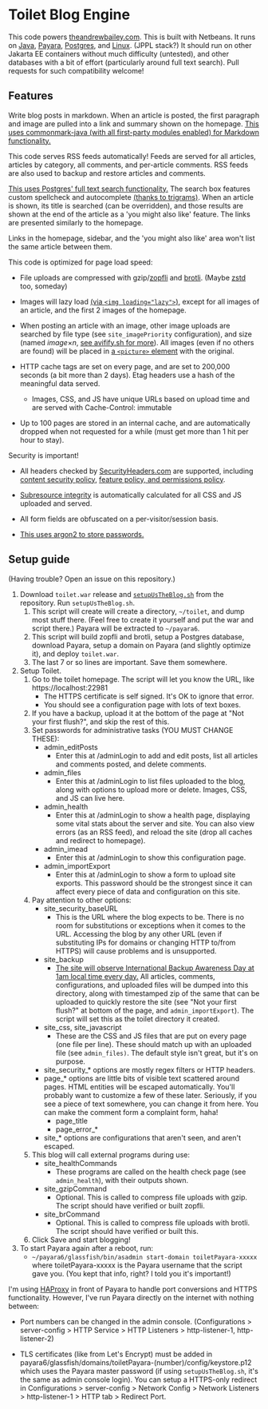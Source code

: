 # Toilet Blog Engine

This code powers [theandrewbailey.com](https://theandrewbailey.com/). This is built with Netbeans. It runs on [Java](https://openjdk.org/), [Payara](https://www.payara.fish/), [Postgres](https://www.postgresql.org/), and [Linux](https://www.debian.org/). (JPPL stack?) It should run on other Jakarta EE containers without much difficulty (untested), and other databases with a bit of effort (particularly around full text search). Pull requests for such compatibility welcome!

## Features

Write blog posts in markdown. When an article is posted, the first paragraph and image are pulled into a link and summary shown on the homepage. [This uses commonmark-java (with all first-party modules enabled) for Markdown functionality.](https://github.com/commonmark/commonmark-java)

This code serves RSS feeds automatically! Feeds are served for all articles, articles by category, all comments, and per-article comments. RSS feeds are also used to backup and restore articles and comments.

[This uses Postgres' full text search functionality.](https://www.postgresql.org/docs/current/textsearch.html) The search box features custom spellcheck and autocomplete [(thanks to trigrams)](https://www.postgresql.org/docs/current/pgtrgm.html). When an article is shown, its title is searched (can be overridden), and those results are shown at the end of the article as a 'you might also like' feature. The links are presented similarly to the homepage.

Links in the homepage, sidebar, and the 'you might also like' area won't list the same article between them.

This code is optimized for page load speed:

* File uploads are compressed with gzip/[zopfli](https://github.com/google/zopfli) and [brotli](https://github.com/google/brotli). (Maybe [zstd](https://facebook.github.io/zstd/) too, someday)

* Images will lazy load [(via `<img loading="lazy">`)](https://developer.mozilla.org/en-US/docs/Web/HTML/Element/img#loading), except for all images of an article, and the first 2 images of the homepage.

* When posting an article with an image, other image uploads are searched by file type (see `site_imagePriority` configuration), and size (named *image*×*n*, [see avifify.sh for more](https://gist.github.com/theandrewbailey/4e05e20a229ef2f2c1f9a6d0e326ec2a)). All images (even if no others are found) will be placed in [a `<picture>` element](https://developer.mozilla.org/en-US/docs/Web/HTML/Element/picture) with the original.

* HTTP cache tags are set on every page, and are set to 200,000 seconds (a bit more than 2 days). Etag headers use a hash of the meaningful data served.
	* Images, CSS, and JS have unique URLs based on upload time and are served with Cache-Control: immutable

* Up to 100 pages are stored in an internal cache, and are automatically dropped when not requested for a while (must get more than 1 hit per hour to stay).

Security is important!

* All headers checked by [SecurityHeaders.com](https://securityheaders.com/) are supported, including [content security policy](https://developer.mozilla.org/en-US/docs/Web/HTTP/CSP), [feature policy, and permissions policy](https://developer.mozilla.org/en-US/docs/Web/HTTP/Permissions_Policy).

* [Subresource integrity](https://developer.mozilla.org/en-US/docs/Web/Security/Subresource_Integrity) is automatically calculated for all CSS and JS uploaded and served.

* All form fields are obfuscated on a per-visitor/session basis.

* [This uses argon2 to store passwords.](https://github.com/Password4j/password4j)

## Setup guide

(Having trouble? Open an issue on this repository.)

1. Download `toilet.war` release and [`setupUsTheBlog.sh`](https://github.com/theandrewbailey/toilet/blob/master/setupUsTheBlog.sh) from the repository. Run `setupUsTheBlog.sh`.
	1. This script will create will create a directory, `~/toilet`, and dump most stuff there. (Feel free to create it yourself and put the war and script there.) Payara will be extracted to `~/payara6`.
	1. This script will build zopfli and brotli, setup a Postgres database, download Payara, setup a domain on Payara (and slightly optimize it), and deploy `toilet.war`.
	1. The last 7 or so lines are important. Save them somewhere.
1. Setup Toilet.
	1. Go to the toilet homepage. The script will let you know the URL, like https://localhost:22981
		* The HTTPS certificate is self signed. It's OK to ignore that error.
		* You should see a configuration page with lots of text boxes.
	1. If you have a backup, upload it at the bottom of the page at "Not your first flush?", and skip the rest of this.
	1. Set passwords for administrative tasks (YOU MUST CHANGE THESE):
		* admin_editPosts
			* Enter this at /adminLogin to add and edit posts, list all articles and comments posted, and delete comments.
		* admin_files
			* Enter this at /adminLogin to list files uploaded to the blog, along with options to upload more or delete. Images, CSS, and JS can live here.
		* admin_health
			* Enter this at /adminLogin to show a health page, displaying some vital stats about the server and site. You can also view errors (as an RSS feed), and reload the site (drop all caches and redirect to homepage).
		* admin_imead
			* Enter this at /adminLogin to show this configuration page.
		* admin_importExport
			* Enter this at /adminLogin to show a form to upload site exports. This password should be the strongest since it can affect every piece of data and configuration on this site.
	1. Pay attention to other options:
		* site_security_baseURL
			* This is the URL where the blog expects to be. There is no room for substitutions or exceptions when it comes to the URL. Accessing the blog by any other URL (even if substituting IPs for domains or changing HTTP to/from HTTPS) will cause problems and is unsupported.
		* site_backup
			* [The site will observe International Backup Awareness Day at 1am local time every day.](https://blog.codinghorror.com/international-backup-awareness-day/) All articles, comments, configurations, and uploaded files will be dumped into this directory, along with timestamped zip of the same that can be uploaded to quickly restore the site (see "Not your first flush?" at bottom of the page, and `admin_importExport`). The script will set this as the toilet directory it created.
		* site_css, site_javascript
			* These are the CSS and JS files that are put on every page (one file per line). These should match up with an uploaded file (see `admin_files)`. The default style isn't great, but it's on purpose.
		* site_security_* options are mostly regex filters or HTTP headers.
		* page_* options are little bits of visible text scattered around pages. HTML entities will be escaped automatically. You'll probably want to customize a few of these later. Seriously, if you see a piece of text somewhere, you can change it from here. You can make the comment form a complaint form, haha!
			* page_title
			* page_error_*
		* site_* options are configurations that aren't seen, and aren't escaped.
	1. This blog will call external programs during use:
		* site_healthCommands
			* These programs are called on the health check page (see `admin_health`), with their outputs shown.
		* site_gzipCommand
			* Optional. This is called to compress file uploads with gzip. The script should have verified or built zopfli.
		* site_brCommand
			* Optional. This is called to compress file uploads with brotli. The script should have verified or built this.
	1. Click Save and start blogging!
1. To start Payara again after a reboot, run:
	* `~/payara6/glassfish/bin/asadmin start-domain toiletPayara-xxxxx` where toiletPayara-xxxxx is the Payara username that the script gave you. (You kept that info, right? I told you it's important!)

I'm using [HAProxy](https://www.haproxy.org/) in front of Payara to handle port conversions and HTTPS functionality. However, I've run Payara directly on the internet with nothing between:

* Port numbers can be changed in the admin console. (Configurations > server-config > HTTP Service > HTTP Listeners > http-listener-1, http-listener-2)

* TLS certificates (like from Let's Encrypt) must be added in payara6/glassfish/domains/toiletPayara-(number)/config/keystore.p12 which uses the Payara master password (if using `setupUsTheBlog.sh`, it's the same as admin console login). You can setup a HTTPS-only redirect in Configurations > server-config > Network Config > Network Listeners > http-listener-1 > HTTP tab > Redirect Port.

